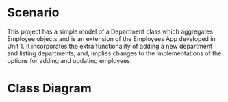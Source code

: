 # Scenario

This project has a simple model of a Department class which aggregates Employee objects and is an extension of
the Employees App developed in Unit 1. It incorporates the extra functionality of adding a new
department and listing departments; and, implies changes to the implementations of the options for
adding and updating employees.

# Class Diagram
